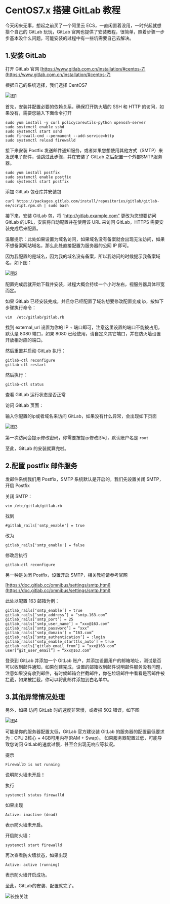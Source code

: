 
# CentOS7.x 搭建 GitLab 教程

今天闲来无事，想起之前买了一个阿里云 ECS，一直闲置着没用，一时兴起就想搭个自己的 GitLab 玩玩，GitLab 官网也提供了安装教程，很简单，照着步骤一步步基本没什么问题，可能安装的过程中有一些坑需要自己去解决。

## 1.安装 GitLab

打开 GitLab 官网 [https://www.gitlab.com.cn/installation/#centos-7](https://www.gitlab.com.cn/installation/#centos-7)

根据自己的系统选择，我们选择 CentOS7

![图1](https://img-blog.csdn.net/20180519142033865?watermark/2/text/aHR0cHM6Ly9ibG9nLmNzZG4ubmV0L3hpbnBlbmdmZWk1MjE=/font/5a6L5L2T/fontsize/400/fill/I0JBQkFCMA==/dissolve/70)

首先，安装并配置必要的依赖关系，确保打开防火墙的 SSH 和 HTTP 的访问，如果没有，需要您输入下面命令打开

```
sudo yum install -y curl policycoreutils-python openssh-server
sudo systemctl enable sshd
sudo systemctl start sshd
sudo firewall-cmd --permanent --add-service=http
sudo systemctl reload firewalld
```

接下来安装 Postfix 发送邮件通知服务，或者如果您想使用其他方式（SMTP）来发送电子邮件，请跳过此步骤，并在安装了 GitLab 之后配置一个外部SMTP服务器。

```
sudo yum install postfix
sudo systemctl enable postfix
sudo systemctl start postfix
```

添加 GitLab 包仓库并安装包

```
curl https://packages.gitlab.com/install/repositories/gitlab/gitlab-ee/script.rpm.sh | sudo bash
```

接下来，安装 GitLab 包，将 “http://gitlab.example.com” 更改为您想要访问 GitLab 的URL，安装将自动配置并在使用该 URL 来访问 GitLab，HTTPS 需要安装完成后来配置。

温馨提示：此处如果设置为域名访问，如果域名没有备案就会出现无法访问，如果不想备案网站域名，那么此处直接配置为服务器的公网 IP 即可。

因为我配置的是域名，因为我的域名没有备案，所以我访问的时候提示我备案域名，如下图：

![图2](https://img-blog.csdn.net/20180519142400510?watermark/2/text/aHR0cHM6Ly9ibG9nLmNzZG4ubmV0L3hpbnBlbmdmZWk1MjE=/font/5a6L5L2T/fontsize/400/fill/I0JBQkFCMA==/dissolve/70)

配置完成后就开始下载并安装，过程大概会持续一个小时左右，视服务器具体带宽而定。

如果 GitLab 已经安装完成，并且你已经配置了域名想要修改配置变成 ip，按如下步骤执行命令：

```
vim  /etc/gitlab/gitlab.rb
```

找到 external_url 设置为你的 IP + 端口即可，注意这里设置的端口不能被占用，默认是 8080 端口，如果 8080 已经使用，请自定义其它端口，并在防火墙设置开放相对应的端口。

然后重置并启动 GitLab 执行：

```
gitlab-ctl reconfigure
gitlab-ctl restart
```

然后执行：

```
gitlab-ctl status
```

查看 GitLab 运行状态是否正常

访问 GitLab 页面：

输入你配置的ip或者域名来访问 GitLab，如果没有什么异常，会出现如下页面

![图3](https://img-blog.csdn.net/20180519142153848?watermark/2/text/aHR0cHM6Ly9ibG9nLmNzZG4ubmV0L3hpbnBlbmdmZWk1MjE=/font/5a6L5L2T/fontsize/400/fill/I0JBQkFCMA==/dissolve/70)

第一次访问会提示修改密码，你需要按提示修改即可，默认账户名是 ```root```

至此，GitLab 的安装就算完啦。

## 2.配置 postfix 邮件服务

发邮件系统我们用 Postfix，SMTP 系统默认是开启的，我们先设置关闭 SMTP，开启 Postfix

关闭 SMTP：

```
vim /etc/gitlab/gitlab.rb
```

找到 

```
#gitlab_rails['smtp_enable'] = true
``` 

改为 

```
gitlab_rails['smtp_enable'] = false
```

修改后执行

```
gitlab-ctl reconfigure
```

另一种是关闭 Postfix，设置开启 SMTP，相关教程请参考官网

[https://doc.gitlab.cc/omnibus/settings/smtp.html](https://doc.gitlab.cc/omnibus/settings/smtp.html)

此处以配置 163 邮箱为例：

```
gitlab_rails[‘smtp_enable’] = true 
gitlab_rails[‘smtp_address’] = “smtp.163.com” 
gitlab_rails[‘smtp_port’] = 25 
gitlab_rails[‘smtp_user_name’] = “xxx@163.com” 
gitlab_rails[‘smtp_password’] = “xxx” 
gitlab_rails[‘smtp_domain’] = “163.com” 
gitlab_rails[‘smtp_authentication’] = :login 
gitlab_rails[‘smtp_enable_starttls_auto’] = true
gitlab_rails[‘gitlab_email_from’] = “xxx@163.com” 
user[“git_user_email”] = “xxx@163.com”
```

登录到 GitLab 并添加一个 GitLab 账户，并添加设置用户的邮箱地址，测试是否可以收到邮件通知，如果创建完成，设置的邮箱收到邮件说明邮件服务没有问题，注意如果没有收到邮件，有时候邮箱会拦截邮件，你在垃圾邮件中看看是否邮件被拦截，如果被拦截，你可以将此邮件添加到白名单中。

## 3.其他异常情况处理

另外，如果 访问 GitLab 时的速度非常慢，或者报 502 错误，如下图

![图4](https://img-blog.csdn.net/20180519142248145?watermark/2/text/aHR0cHM6Ly9ibG9nLmNzZG4ubmV0L3hpbnBlbmdmZWk1MjE=/font/5a6L5L2T/fontsize/400/fill/I0JBQkFCMA==/dissolve/70)

可能是你的服务器配置太低，GitLab 官方建议装 GitLab 的服务器的配置最低要求为：CPU 2核心 + 4GB可用内存(RAM + Swap)。 如果服务器配置过低，可能导致您访问 GitLab的速度过慢，甚至会出现无响应等状况。


提示 

```
FirewallD is not running
``` 

说明防火墙未开启！

执行 

```
systemctl status firewalld
```

如果出现 

```
Active: inactive (dead)
``` 

表示防火墙未开启。

开启防火墙：

```
systemctl start firewalld
```

再次查看防火墙状态，如果出现 

```
Active: active (running)
``` 

表示防火墙开启成功。

至此，GitLab的安装、配置就完了。

![长按关注](https://img-blog.csdn.net/20180519142917953?watermark/2/text/aHR0cHM6Ly9ibG9nLmNzZG4ubmV0L3hpbnBlbmdmZWk1MjE=/font/5a6L5L2T/fontsize/400/fill/I0JBQkFCMA==/dissolve/70)